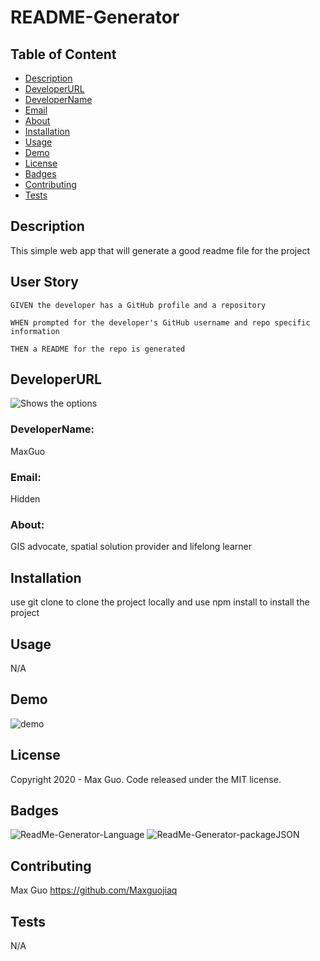 
# README-Generator

## Table of Content

* [Description](#Description)
* [DeveloperURL](#DeveloperURL)
* [DeveloperName](#DeveloperName)
* [Email](#Email)
* [About](#About)
* [Installation](#installation)
* [Usage](#usage)
* [Demo](#Demo)
* [License](#license)
* [Badges](#Badges)
* [Contributing](#Contributing)
* [Tests](#Tests)


## Description

This simple web app that  will generate a good readme file for the project

## User Story
```
GIVEN the developer has a GitHub profile and a repository

WHEN prompted for the developer's GitHub username and repo specific information

THEN a README for the repo is generated
```

## DeveloperURL

![Shows the options](https://avatars1.githubusercontent.com/u/15637597?v=4)

### DeveloperName:

MaxGuo

### Email:

Hidden

### About:

GIS advocate, spatial solution provider and lifelong learner  

## Installation

use git clone to clone the project locally and use npm install to install the project 

## Usage 

N/A 

## Demo 
![demo](https://media.giphy.com/media/Z9Dyr8JLm52WHUVRE0/giphy.gif)


## License

Copyright 2020 - Max Guo. Code released under the MIT license.

## Badges

![ReadMe-Generator-Language](https://img.shields.io/github/languages/top/Maxguojiaqi/README-Generator)
![ReadMe-Generator-packageJSON](https://img.shields.io/github/package-json/v/Maxguojiaqi/README-Generator)

## Contributing

Max Guo
https://github.com/Maxguojiaq

## Tests

N/A

    
